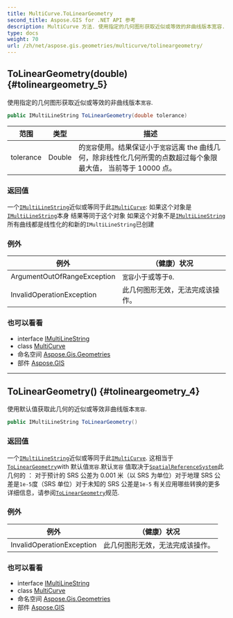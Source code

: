 ```yaml
---
title: MultiCurve.ToLinearGeometry
second_title: Aspose.GIS for .NET API 参考
description: MultiCurve 方法. 使用指定的几何图形获取近似或等效的非曲线版本宽容.
type: docs
weight: 70
url: /zh/net/aspose.gis.geometries/multicurve/tolineargeometry/
---
```

## ToLinearGeometry(double) {#tolineargeometry_5}

使用指定的几何图形获取近似或等效的非曲线版本`宽容`.

```csharp
public IMultiLineString ToLinearGeometry(double tolerance)
```

| 范围 | 类型 | 描述 |
| --- | --- | --- |
| tolerance | Double | 的`宽容`使用。结果保证小于`宽容`远离 the 曲线几何，除非线性化几何所需的点数超过每个象限最大值， 当前等于 10000 点。 |

### 返回值

一个[`IMultiLineString`](../../imultilinestring/)近似或等同于此[`IMultiCurve`](../../imulticurve/):  如果这个对象是[`IMultiLineString`](../../imultilinestring/)本身 结果等同于这个对象 如果这个对象不是[`IMultiLineString`](../../imultilinestring/) 所有曲线都是线性化的和新的`IMultiLineString`已创建

### 例外

| 例外 | （健康）状况 |
| --- | --- |
| ArgumentOutOfRangeException | `宽容`小于或等于`0`. |
| InvalidOperationException | 此几何图形无效，无法完成该操作。 |

### 也可以看看

* interface [IMultiLineString](../../imultilinestring/)
* class [MultiCurve](../)
* 命名空间 [Aspose.Gis.Geometries](../../multicurve/)
* 部件 [Aspose.GIS](../../../)

---

## ToLinearGeometry() {#tolineargeometry_4}

使用默认值获取此几何的近似或等效非曲线版本`宽容`.

```csharp
public IMultiLineString ToLinearGeometry()
```

### 返回值

一个[`IMultiLineString`](../../imultilinestring/)近似或等同于此[`IMultiCurve`](../../imulticurve/). 这相当于[`ToLinearGeometry`](../../imulticurve/tolineargeometry/)with 默认值`宽容`.默认`宽容` 值取决于[`SpatialReferenceSystem`](../../../aspose.gis.spatialreferencing/spatialreferencesystem/)此几何的 ： 对于预计的 SRS 公差为 0.001 米（以 SRS 为单位）对于地理 SRS 公差是`1e-5`度（SRS 单位）对于未知的 SRS 公差是`1e-5` 有关应用哪些转换的更多详细信息，请参阅[`ToLinearGeometry`](../../imulticurve/tolineargeometry/)规范.

### 例外

| 例外 | （健康）状况 |
| --- | --- |
| InvalidOperationException | 此几何图形无效，无法完成该操作。 |

### 也可以看看

* interface [IMultiLineString](../../imultilinestring/)
* class [MultiCurve](../)
* 命名空间 [Aspose.Gis.Geometries](../../multicurve/)
* 部件 [Aspose.GIS](../../../)


